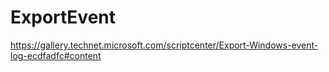 # ExportEvent
https://gallery.technet.microsoft.com/scriptcenter/Export-Windows-event-log-ecdfadfc#content

